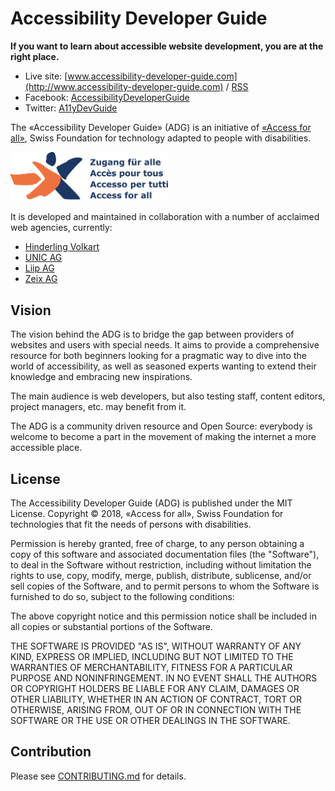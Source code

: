 # Accessibility Developer Guide

**If you want to learn about accessible website development, you are at the right place.**

- Live site: [www.accessibility-developer-guide.com](http://www.accessibility-developer-guide.com) / [RSS](http://localhost:3000/feed/rss.xml)
- Facebook: [AccessibilityDeveloperGuide](https://www.facebook.com/AccessibilityDeveloperGuide)
- Twitter: [A11yDevGuide](https://twitter.com/A11yDevGuide)

The «Accessibility Developer Guide» (ADG) is an initiative of [«Access for all»](http://access-for-all.ch/), Swiss Foundation for technology adapted to people with disabilities.

<img src="/src/assets/img/logo/zfa.png" alt="«Access for all» logo" width="50%" />

It is developed and maintained in collaboration with a number of acclaimed web agencies, currently:

- [Hinderling Volkart](https://www.hinderlingvolkart.com/)
- [UNIC AG](https://www.unic.com/)
- [Liip AG](https://www.liip.ch/)
- [Zeix AG](https://www.zeix.com/)

## Vision

The vision behind the ADG is to bridge the gap between providers of websites and users with special needs. It aims to provide a comprehensive resource for both beginners looking for a pragmatic way to dive into the world of accessibility, as well as seasoned experts wanting to extend their knowledge and embracing new inspirations.

The main audience is web developers, but also testing staff, content editors, project managers, etc. may benefit from it.

The ADG is a community driven resource and Open Source: everybody is welcome to become a part in the movement of making the internet a more accessible place.

## License

The Accessibility Developer Guide (ADG) is published under the MIT License. Copyright © 2018, «Access for all», Swiss Foundation for technologies that fit the needs of persons with disabilities.

Permission is hereby granted, free of charge, to any person obtaining a copy of this software and associated documentation files (the "Software"), to deal in the Software without restriction, including without limitation the rights to use, copy, modify, merge, publish, distribute, sublicense, and/or sell copies of the Software, and to permit persons to whom the Software is furnished to do so, subject to the following conditions:

The above copyright notice and this permission notice shall be included in all copies or substantial portions of the Software.

THE SOFTWARE IS PROVIDED "AS IS", WITHOUT WARRANTY OF ANY KIND, EXPRESS OR IMPLIED, INCLUDING BUT NOT LIMITED TO THE WARRANTIES OF MERCHANTABILITY, FITNESS FOR A PARTICULAR PURPOSE AND NONINFRINGEMENT. IN NO EVENT SHALL THE AUTHORS OR COPYRIGHT HOLDERS BE LIABLE FOR ANY CLAIM, DAMAGES OR OTHER LIABILITY, WHETHER IN AN ACTION OF CONTRACT, TORT OR OTHERWISE, ARISING FROM, OUT OF OR IN CONNECTION WITH THE SOFTWARE OR THE USE OR OTHER DEALINGS IN THE SOFTWARE.

## Contribution

Please see [CONTRIBUTING.md](CONTRIBUTING.md) for details.

